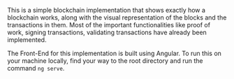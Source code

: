 This is a simple blockchain implementation that shows exactly how a blockchain works, along with the visual representation of the blocks and the transactions in them. Most of the important functionalities like proof of work, signing transactions, validating transactions have already been implemented.

The Front-End for this implementation is built using Angular. To run this on your machine locally, find your way to the root directory and run the command `ng serve`.
